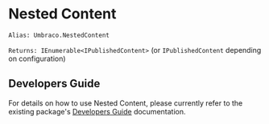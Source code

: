 # Nested Content

`Alias: Umbraco.NestedContent`

`Returns: IEnumerable<IPublishedContent>` (or `IPublishedContent` depending on configuration)

## Developers Guide

For details on how to use Nested Content, please currently refer to the existing package's [Developers Guide](https://github.com/umco/umbraco-nested-content/blob/develop/docs/developers-guide.md) documentation.
